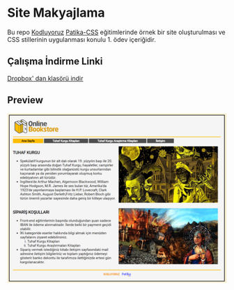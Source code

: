 # Site Makyajlama

Bu repo [Kodluyoruz](https://www.kodluyoruz.org) [Patika-CSS](https://app.patika.dev/courses/css/) eğitimlerinde örnek bir site oluşturulması ve CSS stillerinin uygulanması konulu 1. ödev içeriğidir.

## Çalışma İndirme Linki

[Dropbox' dan klasörü indir](https://www.dropbox.com/sh/4agoaa15dbbobwx/AACg1gWsS13YWXKQVJMtB0yDa?dl=0)

## Preview

![echo-emrealper](media/brand-files/echo-emrealper-css-odev-first-preview.png)
